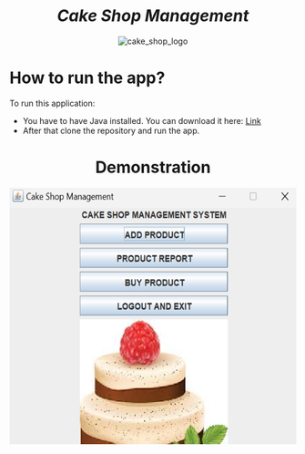 <h1 align="center"><strong><em>Cake Shop Management</strong></em></h1>
<p align="center"><img src="https://png.pngtree.com/png-clipart/20221201/ourmid/pngtree-cute-bakery-shop-png-image_6487064.png" alt="cake_shop_logo" height=300 width=300></p>
  
# How to run the app?

<p>To run this application: </p> 

* You have to have Java installed. You can download it here: <a href="https://www.java.com/en/">Link</a>
* After that clone the repository and run the app.

<h1 align="center"><strong>Demonstration</strong></h1>
<p align="center"><img src="demo/cake_app.png" height=450 width=550></p>
